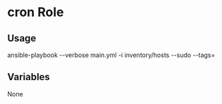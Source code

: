 # cron Role

## Usage

ansible-playbook --verbose main.yml -i inventory/hosts --sudo --tags=

## Variables

None
